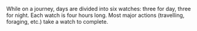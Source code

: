 While on a journey, days are divided into six watches: three for day, three for night. Each watch is four hours long. Most major actions (travelling, foraging, etc.) take a watch to complete.

